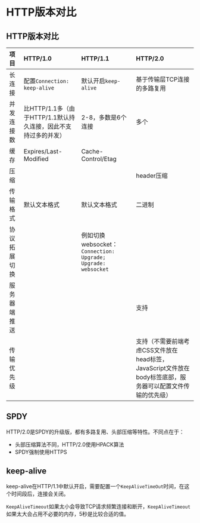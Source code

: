 # HTTP版本对比

## HTTP版本对比

| **项目** | **HTTP/1.0** | **HTTP/1.1** | **HTTP/2.0** |
| :--- | :--- | :--- | :--- |
| 长连接 | 配置`Connection: keep-alive` | 默认开启`keep-alive` | 基于传输层TCP连接的多路复用 |
| 并发连接数 | 比HTTP/1.1多（由于HTTP/1.1默认持久连接，因此不支持过多的并发） | 2-8，多数是6个连接 | 多个 |
| 缓存 | Expires/Last-Modified | Cache-Control/Etag |  |
| 压缩 | | | header压缩 |
| 传输格式 | 默认文本格式 | 默认文本格式 | 二进制 |
| 协议拓展切换 | | 例如切换websocket：`Connection: Upgrade; Upgrade: websocket` | |
| 服务器端推送 | | | 支持 |
| 传输优先级 | | | 支持（不需要前端考虑CSS文件放在head标签，JavaScript文件放在body标签底部，服务器可以配置文件传输的优先级） |

## SPDY

HTTP/2.0是SPDY的升级版，都有多路复用、头部压缩等特性。不同点在于：

* 头部压缩算法不同，HTTP/2.0使用HPACK算法
* SPDY强制使用HTTPS

## keep-alive

keep-alive在HTTP/1.1中默认开启，需要配置一个`KeepAliveTimeOut`时间，在这个时间段后，连接会关闭。

`KeepAliveTimeout`如果太小会导致TCP请求频繁连接和断开，`KeepAliveTimeout`如果太大会占用不必要的内存，5秒是比较合适的值。